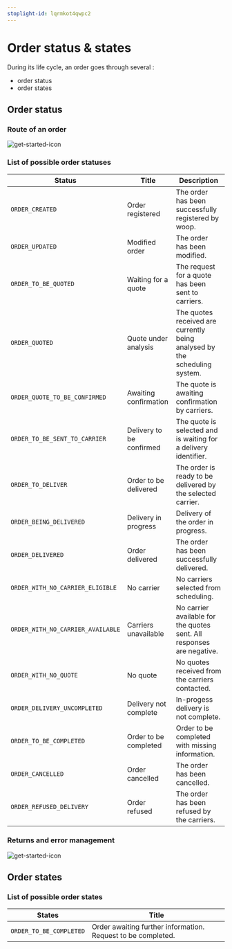 ```yaml
---
stoplight-id: lqrmkot4qwpc2
---
```


# Order status & states

During its life cycle, an order goes through several :

- order status
- order states

## Order status

### Route of an order

![get-started-icon](../../assets/images/Workflow_status_commande.png)

### List of possible order statuses

| Status                            | Title                    | Description                                                                |
| --------------------------------- | ------------------------ | -------------------------------------------------------------------------- |
| `ORDER_CREATED`                   | Order registered         | The order has been successfully registered by woop.                        |
| `ORDER_UPDATED`                   | Modified order           | The order has been modified.                                               |
| `ORDER_TO_BE_QUOTED`              | Waiting for a quote      | The request for a quote has been sent to carriers.                         |
| `ORDER_QUOTED`                    | Quote under analysis     | The quotes received are currently being analysed by the scheduling system. |
| `ORDER_QUOTE_TO_BE_CONFIRMED`     | Awaiting confirmation    | The quote is awaiting confirmation by carriers.                            |
| `ORDER_TO_BE_SENT_TO_CARRIER`     | Delivery to be confirmed | The quote is selected and is waiting for a delivery identifier.            |
| `ORDER_TO_DELIVER`                | Order to be delivered    | The order is ready to be delivered by the selected carrier.                |
| `ORDER_BEING_DELIVERED`           | Delivery in progress     | Delivery of the order in progress.                                         |
| `ORDER_DELIVERED`                 | Order delivered          | The order has been successfully delivered.                                 |
| `ORDER_WITH_NO_CARRIER_ELIGIBLE`  | No carrier               | No carriers selected from scheduling.                                      |
| `ORDER_WITH_NO_CARRIER_AVAILABLE` | Carriers unavailable     | No carrier available for the quotes sent. All responses are negative.      |
| `ORDER_WITH_NO_QUOTE`             | No quote                 | No quotes received from the carriers contacted.                            |
| `ORDER_DELIVERY_UNCOMPLETED`      | Delivery not complete    | In-progess delivery is not complete.                                       |
| `ORDER_TO_BE_COMPLETED`           | Order to be completed    | Order to be completed with missing information.                            |
| `ORDER_CANCELLED`                 | Order cancelled          | The order has been cancelled.                                              |
| `ORDER_REFUSED_DELIVERY`          | Order refused            | The order has been refused by the carriers.                                |

### Returns and error management

![get-started-icon](../../assets/images/Workflow_retours_commande.png)

## Order states

### List of possible order states

| States                  | Title                                                        |
| ----------------------- | ------------------------------------------------------------ |
| `ORDER_TO_BE_COMPLETED` | Order awaiting further information. Request to be completed. |
